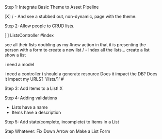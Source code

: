Step 1: Integrate Basic Theme to Asset Pipeline

[X] / - And see a stubbed out, non-dynamic, page with the theme.

Step 2: Allow people to CRUD lists.

[ ] ListsController #index

see all their lists
doubling as my #new action in that it is presenting the person with a form to create a new list / - Index all the lists...
create a list
show a list

i need a model

i need a controller
i should a generate resource
Does it impact the DB? Does it impact my URLS? '/lists/1' #

Step 3: Add Items to a List! X

Step 4: Adding validations
 - Lists have a name
 - Items have a description

Step 5: Add state(complete, incomplete) to Items in a List

Step Whatever: Fix Down Arrow on Make a List Form
